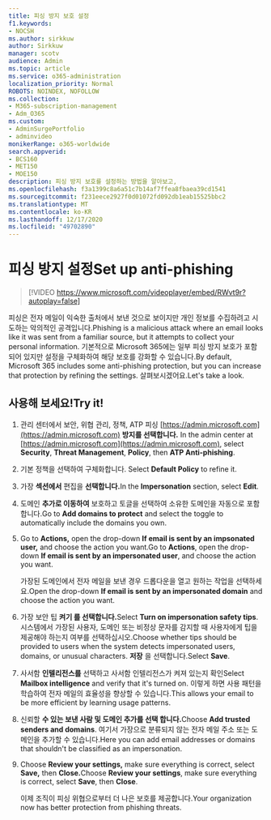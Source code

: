 ```yaml
---
title: 피싱 방지 보호 설정
f1.keywords:
- NOCSH
ms.author: sirkkuw
author: Sirkkuw
manager: scotv
audience: Admin
ms.topic: article
ms.service: o365-administration
localization_priority: Normal
ROBOTS: NOINDEX, NOFOLLOW
ms.collection:
- M365-subscription-management
- Adm_O365
ms.custom:
- AdminSurgePortfolio
- adminvideo
monikerRange: o365-worldwide
search.appverid:
- BCS160
- MET150
- MOE150
description: 피싱 방지 보호를 설정하는 방법을 알아보고,
ms.openlocfilehash: f3a1399c8a6a51c7b14af7ffea8fbaea39cd1541
ms.sourcegitcommit: f231eece2927f0d01072fd092db1eab15525bbc2
ms.translationtype: MT
ms.contentlocale: ko-KR
ms.lasthandoff: 12/17/2020
ms.locfileid: "49702890"
---
```

# <a name="set-up-anti-phishing"></a><span data-ttu-id="76800-103">피싱 방지 설정</span><span class="sxs-lookup"><span data-stu-id="76800-103">Set up anti-phishing</span></span>

> [!VIDEO https://www.microsoft.com/videoplayer/embed/RWvt9r?autoplay=false]

<span data-ttu-id="76800-104">피싱은 전자 메일이 익숙한 출처에서 보낸 것으로 보이지만 개인 정보를 수집하려고 시도하는 악의적인 공격입니다.</span><span class="sxs-lookup"><span data-stu-id="76800-104">Phishing is a malicious attack where an email looks like it was sent from a familiar source, but it attempts to collect your personal information.</span></span> <span data-ttu-id="76800-105">기본적으로 Microsoft 365에는 일부 피싱 방지 보호가 포함되어 있지만 설정을 구체화하여 해당 보호를 강화할 수 있습니다.</span><span class="sxs-lookup"><span data-stu-id="76800-105">By default, Microsoft 365 includes some anti-phishing protection, but you can increase that protection by refining the settings.</span></span> <span data-ttu-id="76800-106">살펴보시겠어요.</span><span class="sxs-lookup"><span data-stu-id="76800-106">Let's take a look.</span></span>

## <a name="try-it"></a><span data-ttu-id="76800-107">사용해 보세요!</span><span class="sxs-lookup"><span data-stu-id="76800-107">Try it!</span></span>

1. <span data-ttu-id="76800-108">관리 센터에서 보안, 위협 관리, 정책, ATP 피싱 [https://admin.microsoft.com](https://admin.microsoft.com) **방지를 선택합니다.**   </span><span class="sxs-lookup"><span data-stu-id="76800-108">In the admin center at [https://admin.microsoft.com](https://admin.microsoft.com), select **Security**, **Threat Management**, **Policy**, then **ATP Anti-phishing**.</span></span>
1. <span data-ttu-id="76800-109">기본 정책을 선택하여 구체화합니다. </span><span class="sxs-lookup"><span data-stu-id="76800-109">Select **Default Policy** to refine it.</span></span>
1. <span data-ttu-id="76800-110">가장 **섹션에서** 편집을 **선택합니다.**</span><span class="sxs-lookup"><span data-stu-id="76800-110">In the **Impersonation** section, select **Edit**.</span></span>
1. <span data-ttu-id="76800-111">도메인 **추가로 이동하여** 보호하고 토글을 선택하여 소유한 도메인을 자동으로 포함합니다.</span><span class="sxs-lookup"><span data-stu-id="76800-111">Go to **Add domains to protect** and select the toggle to automatically include the domains you own.</span></span>
1. <span data-ttu-id="76800-112">Go to **Actions,** open the drop-down **If email is sent by an impsonated user,** and choose the action you want.</span><span class="sxs-lookup"><span data-stu-id="76800-112">Go to **Actions**, open the drop-down **If email is sent by an impersonated user**, and choose the action you want.</span></span>

    <span data-ttu-id="76800-113">가장된 도메인에서  전자 메일을 보낸 경우 드롭다운을 열고 원하는 작업을 선택하세요.</span><span class="sxs-lookup"><span data-stu-id="76800-113">Open the drop-down **If email is sent by an impersonated domain** and choose the action you want.</span></span>
1. <span data-ttu-id="76800-114">가장 보안 팁 **켜기 를 선택합니다.**</span><span class="sxs-lookup"><span data-stu-id="76800-114">Select **Turn on impersonation safety tips**.</span></span> <span data-ttu-id="76800-115">시스템에서 가장된 사용자, 도메인 또는 비정상 문자를 감지할 때 사용자에게 팁을 제공해야 하는지 여부를 선택하십시오.</span><span class="sxs-lookup"><span data-stu-id="76800-115">Choose whether tips should be provided to users when the system detects impersonated users, domains, or unusual characters.</span></span> <span data-ttu-id="76800-116">**저장** 을 선택합니다.</span><span class="sxs-lookup"><span data-stu-id="76800-116">Select **Save**.</span></span>
1. <span data-ttu-id="76800-117">사서함 **인텔리전스를** 선택하고 사서함 인텔리전스가 켜져 있는지 확인</span><span class="sxs-lookup"><span data-stu-id="76800-117">Select **Mailbox intelligence** and verify that it's turned on.</span></span> <span data-ttu-id="76800-118">이렇게 하면 사용 패턴을 학습하여 전자 메일의 효율성을 향상할 수 있습니다.</span><span class="sxs-lookup"><span data-stu-id="76800-118">This allows your email to be more efficient by learning usage patterns.</span></span>
1. <span data-ttu-id="76800-119">신뢰할 **수 있는 보낸 사람 및 도메인 추가를 선택 합니다.**</span><span class="sxs-lookup"><span data-stu-id="76800-119">Choose **Add trusted senders and domains**.</span></span> <span data-ttu-id="76800-120">여기서 가장으로 분류되지 않는 전자 메일 주소 또는 도메인을 추가할 수 있습니다.</span><span class="sxs-lookup"><span data-stu-id="76800-120">Here you can add email addresses or domains that shouldn't be classified as an impersonation.</span></span>
1. <span data-ttu-id="76800-121">Choose **Review your settings,** make sure everything is correct, select **Save,** then **Close.**</span><span class="sxs-lookup"><span data-stu-id="76800-121">Choose **Review your settings**, make sure everything is correct, select **Save**, then **Close**.</span></span>

    <span data-ttu-id="76800-122">이제 조직이 피싱 위협으로부터 더 나은 보호를 제공합니다.</span><span class="sxs-lookup"><span data-stu-id="76800-122">Your organization now has better protection from phishing threats.</span></span>